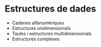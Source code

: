 # Estructures de dades

* Cadenes alfanumèriques
* Estructures unidimensionals
* Taules i estructures multidimensionals
* Estructures complexes
